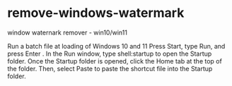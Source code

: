 # remove-windows-watermark
window waternark remover - win10/win11


Run a batch file at loading of Windows 10 and 11
Press Start, type Run, and press Enter . In the Run window, type shell:startup to open the Startup folder. Once the Startup folder is opened, click the Home tab at the top of the folder. Then, select Paste to paste the shortcut file into the Startup folder.
